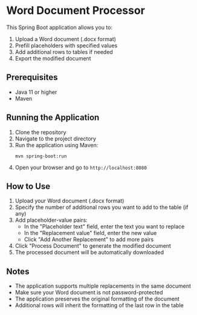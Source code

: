 # Word Document Processor

This Spring Boot application allows you to:
1. Upload a Word document (.docx format)
2. Prefill placeholders with specified values
3. Add additional rows to tables if needed
4. Export the modified document

## Prerequisites
- Java 11 or higher
- Maven

## Running the Application

1. Clone the repository
2. Navigate to the project directory
3. Run the application using Maven:
   ```
   mvn spring-boot:run
   ```
4. Open your browser and go to `http://localhost:8080`

## How to Use

1. Upload your Word document (.docx format)
2. Specify the number of additional rows you want to add to the table (if any)
3. Add placeholder-value pairs:
   - In the "Placeholder text" field, enter the text you want to replace
   - In the "Replacement value" field, enter the new value
   - Click "Add Another Replacement" to add more pairs
4. Click "Process Document" to generate the modified document
5. The processed document will be automatically downloaded

## Notes

- The application supports multiple replacements in the same document
- Make sure your Word document is not password-protected
- The application preserves the original formatting of the document
- Additional rows will inherit the formatting of the last row in the table

